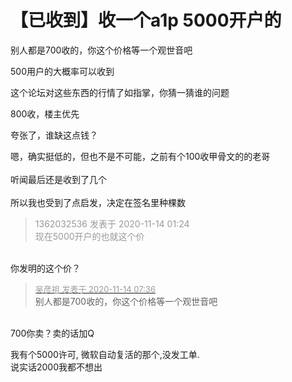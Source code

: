 # 【已收到】收一个a1p 5000开户的


别人都是700收的，你这个价格等一个观世音吧<img src="static/image/smiley/default/lol.gif" smilieid="12" border="0" alt="" />

500用户的大概率可以收到

这个论坛对这些东西的行情了如指掌，你猜一猜谁的问题

800收，楼主优先

夸张了，谁缺这点钱？

嗯，确实挺低的，但也不是不可能，之前有个100收甲骨文的的老哥<br />
<br />
听闻最后还是收到了几个<br />
<br />
所以我也受到了点启发，决定在签名里种棵数

<div class="quote"><blockquote><font color="#999999">1362032536 发表于 2020-11-14 01:24</font><br />
<font color="#999999">现在5000开户的也就这个价</font></blockquote></div><br />
你发明的这个价？

<div class="quote"><blockquote><font size="2"><a href="https://www.hostloc.com/forum.php?mod=redirect&amp;goto=findpost&amp;pid=9451654&amp;ptid=766459" target="_blank"><font color="#999999">吴彦祖 发表于 2020-11-14 07:36</font></a></font><br />
别人都是700收的，你这个价格等一个观世音吧</blockquote></div><br />
700你卖？卖的话加Q<img src="static/image/smiley/coolmonkey/16.gif" smilieid="68" border="0" alt="" />

我有个5000许可, 微软自动复活的那个,没发工单.<br />
说实话2000我都不想出
